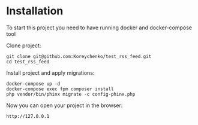 # Installation

To start this project you need to have running docker and docker-compose tool

Clone project:

    git clone git@github.com:Koreychenko/test_rss_feed.git
    cd test_rss_feed

Install project and apply migrations:

    docker-compose up -d    
    docker-compose exec fpm composer install
    php vendor/bin/phinx migrate -c config-phinx.php
    
Now you can open your project in the browser:

    http://127.0.0.1